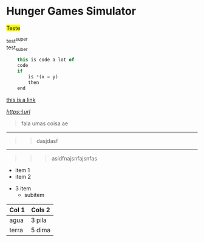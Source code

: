 # Hunger Games Simulator

<mark>Teste</mark>

test<sup>super</sup>  
test<sub>suber</sub>

```js
    this is code a lot of 
    code
    if
        is *(x = y)
        then
    end
```

[this is a link](/url)

*<https::\url>*

> fala umas coisa ae

---

>> dasjdasf

---

>>> asidfnajsnfajsnfas

* item 1
* item 2
+ 3 item  
    * subitem 

| Col 1 | Cols 2 |
| ----- | -----  |
| agua  | 3 pila |
| terra | 5 dima |
